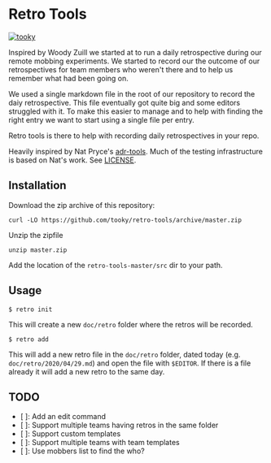 Retro Tools
===========

[![tooky](https://circleci.com/gh/tooky/retro-tools.svg?style=svg)](https://circleci.com/gh/tooky/retro-tools)

Inspired by Woody Zuill we started at to run a daily retrospective during
our remote mobbing experiments. We started to record our the outcome of
our retrospectives for team members who weren't there and to help us
remember what had been going on.

We used a single markdown file in the root of our repository to record the
daiy retrospective. This file eventually got quite big and some editors
struggled with it. To make this easier to manage and to help with finding
the right entry we want to start using a single file per entry.

Retro tools is there to help with recording daily retrospectives in your
repo.

Heavily inspired by Nat Pryce's
[adr-tools](https://github.com/npryce/adr-tools/). Much of the testing
infrastructure is based on Nat's work. See
[LICENSE](https://github.com/npryce/adr-tools/blob/master/LICENSE.txt).

Installation
------------

Download the zip archive of this repository:

    curl -LO https://github.com/tooky/retro-tools/archive/master.zip

Unzip the zipfile

    unzip master.zip

Add the location of the `retro-tools-master/src` dir to your path.

Usage
-----

    $ retro init

This will create a new `doc/retro` folder where the retros will be
recorded.

    $ retro add

This will add a new retro file in the `doc/retro` folder, dated today (e.g.
`doc/retro/2020/04/29.md`) and open the file with `$EDITOR`. If there is a file
already it will add a new retro to the same day.

## TODO

- [ ]: Add an edit command
- [ ]: Support multiple teams having retros in the same folder
- [ ]: Support custom templates
- [ ]: Support multiple teams with team templates
- [ ]: Use mobbers list to find the who?
